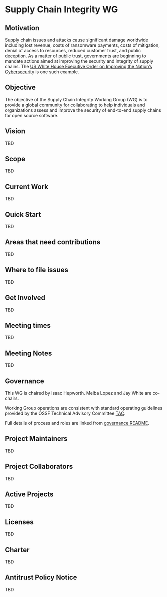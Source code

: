 # Supply Chain Integrity WG

## Motivation

Supply chain issues and attacks cause significant damage worldwide including lost revenue, costs of ransomware payments, costs of mitigation, denial of access to resources, reduced customer trust, and public deception. As a matter of public trust, governments are beginning to mandate actions aimed at improving the security and integrity of supply chains. The [US White House Executive Order on Improving the Nation’s Cybersecurity](https://www.whitehouse.gov/briefing-room/presidential-actions/2021/05/12/executive-order-on-improving-the-nations-cybersecurity/) is one such example.

## Objective

The objective of the Supply Chain Integrity Working Group (WG) is to provide a global community for collaborating to help individuals and organizations assess and improve the security of end-to-end supply chains for open source software.

## Vision

TBD

## Scope

TBD

## Current Work

TBD

## Quick Start

TBD

## Areas that need contributions

TBD

## Where to file issues

TBD

## Get Involved

TBD

## Meeting times

TBD

## Meeting Notes

TBD

## Governance

This WG is chaired by Isaac Hepworth. Melba Lopez and Jay White are co-chairs.

Working Group operations are consistent with standard operating guidelines provided by the OSSF Technical Advisory Committee
[TAC](https://github.com/ossf/tac).

Full details of process and roles are linked from [governance README](/governance).

## Project Maintainers

TBD

## Project Collaborators

TBD

## Active Projects

TBD

## Licenses

TBD

## Charter

TBD

## Antitrust Policy Notice

TBD